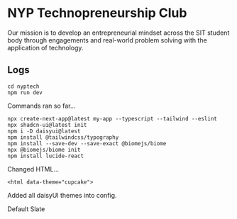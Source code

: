 # NYP Technopreneurship Club

Our mission is to develop an entrepreneurial mindset across the SIT student body through engagements and real-world problem solving with the application of technology.

## Logs

```
cd nyptech
npm run dev
```

Commands ran so far...

```
npx create-next-app@latest my-app --typescript --tailwind --eslint
npx shadcn-ui@latest init
npm i -D daisyui@latest
npm install @tailwindcss/typography
npm install --save-dev --save-exact @biomejs/biome
npx @biomejs/biome init
npm install lucide-react
```

Changed HTML...

```
<html data-theme="cupcake">
```

Added all daisyUI themes into config.

Default Slate